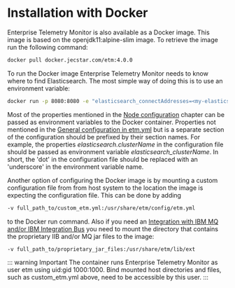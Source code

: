 # Installation with Docker
Enterprise Telemetry Monitor is also available as a Docker image. This image is based on the openjdk11:alpine-slim image. To retrieve the image run the following command:

```bash
docker pull docker.jecstar.com/etm:4.0.0
```

To run the Docker image Enterprise Telemetry Monitor needs to know where to find Elasticsearch. The most simple way of doing this is to use an environment variable:

```bash
docker run -p 8080:8080 -e "elasticsearch_connectAddresses=<my-elasticsearch-host>:<my-elasticsearch-port>" -e "elasticsearch_clusterName=elasticsearch" docker.jecstar.com/etm:4.0.0
```

Most of the properties mentioned in the [Node configuration](node-configuration.md) chapter can be passed as environment variables to the Docker container. Properties not mentioned in the [General configuration in etm.yml](node-configuration/general-configuration.md) but is a separate section of the configuration should be prefixed by their section names. For example, the properties *elasticsearch.clusterName* in the configuration file should be passed as environment variable *elasticsearch_clusterName*. In short, the 'dot' in the configuration file should be replaced with an 'underscore' in the environment variable name.

Another option of configuring the Docker image is by mounting a custom configuration file from from host system to the location the image is expecting the configuration file. This can be done by adding

```bash
-v full_path_to/custom_etm.yml:/usr/share/etm/config/etm.yml
```

to the Docker run command. Also if you need an [Integration with IBM MQ and/or IBM Integration Bus](integration-with-ibm.md) you need to mount the directory that contains the proprietary IIB and/or MQ jar files to the image:

```bash
-v full_path_to/proprietary_jar_files:/usr/share/etm/lib/ext
```

::: warning Important 
The container runs Enterprise Telemetry Monitor as user etm using uid:gid 1000:1000. Bind mounted host directories and files, such as custom_etm.yml above, need to be accessible by this user.
:::